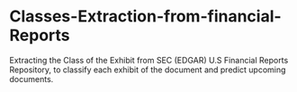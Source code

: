 # Classes-Extraction-from-financial-Reports
Extracting the Class of the Exhibit from SEC (EDGAR) U.S Financial Reports Repository, to classify each exhibit of the document and predict upcoming documents.
